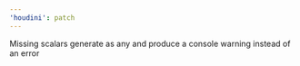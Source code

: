 ```yaml
---
'houdini': patch
---
```


Missing scalars generate as any and produce a console warning instead of an error
